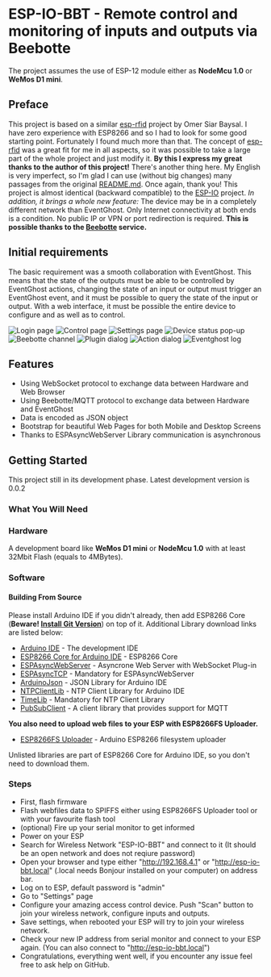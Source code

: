 # ESP-IO-BBT - Remote control and monitoring of inputs and outputs via Beebotte
The project assumes the use of ESP-12 module either as **NodeMcu 1.0** or **WeMos D1 mini**.

## Preface
This project is based on a similar [esp-rfid](https://github.com/omersiar/esp-rfid) project by Omer Siar Baysal.
I have zero experience with ESP8266 and so I had to look for some good starting point. Fortunately I found much more than that. The concept of [esp-rfid](https://github.com/omersiar/esp-rfid) was a great fit for me in all aspects, so it was possible to take a large part of the whole project and just modify it. **By this I express my great thanks to the author of this project!** 
There's another thing here. My English is very imperfect, so I'm glad I can use (without big changes) many passages from the original [README.md](https://github.com/omersiar/esp-rfid/blob/master/README.md). Once again, thank you!
This project is almost identical (backward compatible) to the [ESP-IO](https://github.com/Pako2/EventGhostPlugins/tree/master/ESP-IO) project.
*In addition, it brings a whole new feature:*
The device may be in a completely different network than EventGhost.
Only Internet connectivity at both ends is a condition.
No public IP or VPN or port redirection is required.
**This is possible thanks to the [Beebotte](https://beebotte.com) service.**

## Initial requirements
The basic requirement was a smooth collaboration with EventGhost. This means that the state of the outputs must be able to be controlled by EventGhost actions, changing the state of an input or output must trigger an EventGhost event, and it must be possible to query the state of the input or output.
With a web interface, it must be possible the entire device to configure and as well as to control.

![Login page](https://github.com/Pako2/EventGhostPlugins/raw/master/ESP-IO-BBT/Arduino/demo/index_htm-1184x216.png)
![Control page](https://github.com/Pako2/EventGhostPlugins/raw/master/ESP-IO-BBT/Arduino/demo/Control_htm-1184x465.png)
![Settings page](https://github.com/Pako2/EventGhostPlugins/raw/master/ESP-IO-BBT/Arduino/demo/Settings_htm-1184x1669.png)
![Device status pop-up](https://github.com/Pako2/EventGhostPlugins/raw/master/ESP-IO-BBT/Arduino/demo/DeviceStatus-1184x580.png)
![Beebotte channel](https://github.com/Pako2/EventGhostPlugins/raw/master/ESP-IO-BBT/Arduino/demo/BeebotteChannel.png)
![Plugin dialog](https://github.com/Pako2/EventGhostPlugins/raw/master/ESP-IO-BBT/Arduino/demo/PluginDialog.png)
![Action dialog](https://github.com/Pako2/EventGhostPlugins/raw/master/ESP-IO-BBT/Arduino/demo/SetPinStateDialog.png)
![Eventghost log](https://github.com/Pako2/EventGhostPlugins/raw/master/ESP-IO-BBT/Arduino/demo/EventGhostLog.png)

## Features
* Using WebSocket protocol to exchange data between Hardware and Web Browser
* Using Beebotte/MQTT protocol to exchange data between Hardware and EventGhost
* Data is encoded as JSON object
* Bootstrap for beautiful Web Pages for both Mobile and Desktop Screens
* Thanks to ESPAsyncWebServer Library communication is asynchronous

## Getting Started
This project still in its development phase.
Latest development version is 0.0.2

### What You Will Need 
### Hardware
A development board like **WeMos D1 mini** or **NodeMcu 1.0** with at least 32Mbit Flash (equals to 4MBytes).

### Software

#### Building From Source
Please install Arduino IDE if you didn't already, then add ESP8266 Core (**Beware! [Install Git Version](https://github.com/esp8266/Arduino#using-git-version)**) on top of it. Additional Library download links are listed below:

* [Arduino IDE](http://www.arduino.cc) - The development IDE
* [ESP8266 Core for Arduino IDE](https://github.com/esp8266/Arduino) - ESP8266 Core
* [ESPAsyncWebServer](https://github.com/me-no-dev/ESPAsyncWebServer) - Asyncrone Web Server with WebSocket Plug-in
* [ESPAsyncTCP](https://github.com/me-no-dev/ESPAsyncTCP) - Mandatory for ESPAsyncWebServer
* [ArduinoJson](https://github.com/bblanchon/ArduinoJson) - JSON Library for Arduino IDE
* [NTPClientLib](https://github.com/gmag11/NtpClient/) - NTP Client Library for Arduino IDE
* [TimeLib](https://github.com/PaulStoffregen/Time) - Mandatory for NTP Client Library
* [PubSubClient](https://github.com/knolleary/pubsubclient) - A client library that provides support for MQTT

**You also need to upload web files to your ESP with ESP8266FS Uploader.**

* [ESP8266FS Uploader](https://github.com/esp8266/arduino-esp8266fs-plugin) - Arduino ESP8266 filesystem uploader

Unlisted libraries are part of ESP8266 Core for Arduino IDE, so you don't need to download them.

### Steps
* First, flash firmware 
* Flash webfiles data to SPIFFS either using ESP8266FS Uploader tool or with your favourite flash tool 
* (optional) Fire up your serial monitor to get informed
* Power on your ESP
* Search for Wireless Network "ESP-IO-BBT" and connect to it (It should be an open network and does not reqiure password)
* Open your browser and type either "http://192.168.4.1" or "http://esp-io-bbt.local" (.local needs Bonjour installed on your computer) on address bar.
* Log on to ESP, default password is "admin"
* Go to "Settings" page
* Configure your amazing access control device. Push "Scan" button to join your wireless network, configure inputs and outputs.
* Save settings, when rebooted your ESP will try to join your wireless network.
* Check your new IP address from serial monitor and connect to your ESP again. (You can also connect to "http://esp-io-bbt.local")
* Congratulations, everything went well, if you encounter any issue feel free to ask help on GitHub.
